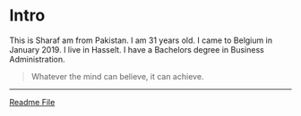 # Intro

This is Sharaf am from Pakistan. I am 31 years old. I came to Belgium in January 2019. I live in Hasselt. I have a Bachelors degree in Business Administration.

> Whatever the mind can believe, it can achieve.

---

[Readme File](./readme.md)
